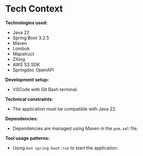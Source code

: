 # Tech Context

**Technologies used:**

*   Java 22
*   Spring Boot 3.2.5
*   Maven
*   Lombok
*   Mapstruct
*   ZXing
*   AWS S3 SDK
*   Springdoc OpenAPI

**Development setup:**

*   VSCode with Git Bash terminal.

**Technical constraints:**

*   The application must be compatible with Java 22.

**Dependencies:**

*   Dependencies are managed using Maven in the `pom.xml` file.

**Tool usage patterns:**

*   Using `mvn spring-boot:run` to start the application.
